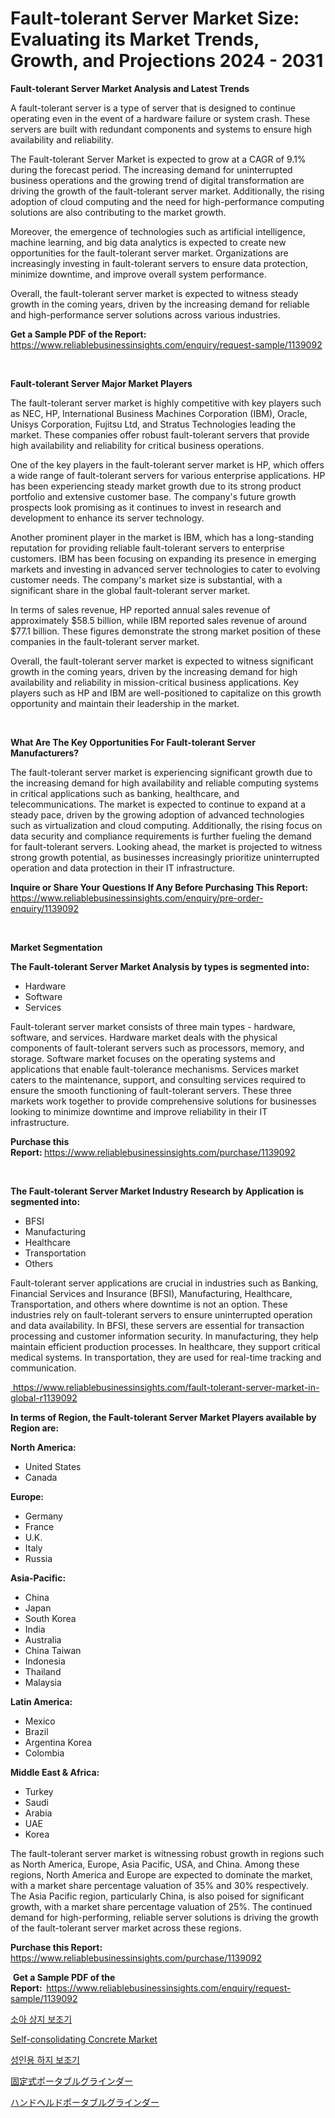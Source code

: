 <p><h1>Fault-tolerant Server Market Size: Evaluating its Market Trends, Growth, and Projections 2024 - 2031</h1></p><p><strong>Fault-tolerant Server Market Analysis and Latest Trends</strong></p>
<p><p>A fault-tolerant server is a type of server that is designed to continue operating even in the event of a hardware failure or system crash. These servers are built with redundant components and systems to ensure high availability and reliability. </p><p>The Fault-tolerant Server Market is expected to grow at a CAGR of 9.1% during the forecast period. The increasing demand for uninterrupted business operations and the growing trend of digital transformation are driving the growth of the fault-tolerant server market. Additionally, the rising adoption of cloud computing and the need for high-performance computing solutions are also contributing to the market growth.</p><p>Moreover, the emergence of technologies such as artificial intelligence, machine learning, and big data analytics is expected to create new opportunities for the fault-tolerant server market. Organizations are increasingly investing in fault-tolerant servers to ensure data protection, minimize downtime, and improve overall system performance.</p><p>Overall, the fault-tolerant server market is expected to witness steady growth in the coming years, driven by the increasing demand for reliable and high-performance server solutions across various industries.</p></p>
<p><strong>Get a Sample PDF of the Report:&nbsp;</strong> <a href="https://www.reliablebusinessinsights.com/enquiry/request-sample/1139092">https://www.reliablebusinessinsights.com/enquiry/request-sample/1139092</a></p>
<p>&nbsp;</p>
<p><strong>Fault-tolerant Server Major Market Players</strong></p>
<p><p>The fault-tolerant server market is highly competitive with key players such as NEC, HP, International Business Machines Corporation (IBM), Oracle, Unisys Corporation, Fujitsu Ltd, and Stratus Technologies leading the market. These companies offer robust fault-tolerant servers that provide high availability and reliability for critical business operations.</p><p>One of the key players in the fault-tolerant server market is HP, which offers a wide range of fault-tolerant servers for various enterprise applications. HP has been experiencing steady market growth due to its strong product portfolio and extensive customer base. The company's future growth prospects look promising as it continues to invest in research and development to enhance its server technology.</p><p>Another prominent player in the market is IBM, which has a long-standing reputation for providing reliable fault-tolerant servers to enterprise customers. IBM has been focusing on expanding its presence in emerging markets and investing in advanced server technologies to cater to evolving customer needs. The company's market size is substantial, with a significant share in the global fault-tolerant server market.</p><p>In terms of sales revenue, HP reported annual sales revenue of approximately $58.5 billion, while IBM reported sales revenue of around $77.1 billion. These figures demonstrate the strong market position of these companies in the fault-tolerant server market.</p><p>Overall, the fault-tolerant server market is expected to witness significant growth in the coming years, driven by the increasing demand for high availability and reliability in mission-critical business applications. Key players such as HP and IBM are well-positioned to capitalize on this growth opportunity and maintain their leadership in the market.</p></p>
<p>&nbsp;</p>
<p><strong>What Are The Key Opportunities For Fault-tolerant Server Manufacturers?</strong></p>
<p><p>The fault-tolerant server market is experiencing significant growth due to the increasing demand for high availability and reliable computing systems in critical applications such as banking, healthcare, and telecommunications. The market is expected to continue to expand at a steady pace, driven by the growing adoption of advanced technologies such as virtualization and cloud computing. Additionally, the rising focus on data security and compliance requirements is further fueling the demand for fault-tolerant servers. Looking ahead, the market is projected to witness strong growth potential, as businesses increasingly prioritize uninterrupted operation and data protection in their IT infrastructure.</p></p>
<p><strong>Inquire or Share Your Questions If Any Before Purchasing This Report:</strong> <a href="https://www.reliablebusinessinsights.com/enquiry/pre-order-enquiry/1139092">https://www.reliablebusinessinsights.com/enquiry/pre-order-enquiry/1139092</a></p>
<p>&nbsp;</p>
<p><strong>Market Segmentation</strong></p>
<p><strong>The Fault-tolerant Server Market Analysis by types is segmented into:</strong></p>
<p><ul><li>Hardware</li><li>Software</li><li>Services</li></ul></p>
<p><p>Fault-tolerant server market consists of three main types - hardware, software, and services. Hardware market deals with the physical components of fault-tolerant servers such as processors, memory, and storage. Software market focuses on the operating systems and applications that enable fault-tolerance mechanisms. Services market caters to the maintenance, support, and consulting services required to ensure the smooth functioning of fault-tolerant servers. These three markets work together to provide comprehensive solutions for businesses looking to minimize downtime and improve reliability in their IT infrastructure.</p></p>
<p><strong>Purchase this Report:&nbsp;</strong><a href="https://www.reliablebusinessinsights.com/purchase/1139092">https://www.reliablebusinessinsights.com/purchase/1139092</a></p>
<p>&nbsp;</p>
<p><strong>The Fault-tolerant Server Market Industry Research by Application is segmented into:</strong></p>
<p><ul><li>BFSI</li><li>Manufacturing</li><li>Healthcare</li><li>Transportation</li><li>Others</li></ul></p>
<p><p>Fault-tolerant server applications are crucial in industries such as Banking, Financial Services and Insurance (BFSI), Manufacturing, Healthcare, Transportation, and others where downtime is not an option. These industries rely on fault-tolerant servers to ensure uninterrupted operation and data availability. In BFSI, these servers are essential for transaction processing and customer information security. In manufacturing, they help maintain efficient production processes. In healthcare, they support critical medical systems. In transportation, they are used for real-time tracking and communication.</p></p>
<p><a href="https://www.reliablebusinessinsights.com/fault-tolerant-server-market-in-global-r1139092">&nbsp;https://www.reliablebusinessinsights.com/fault-tolerant-server-market-in-global-r1139092</a></p>
<p><strong>In terms of Region, the Fault-tolerant Server Market Players available by Region are:</strong></p>
<p>
    <p> <strong> North America: </strong>
        <ul>
            <li>United States</li>
            <li>Canada</li>
        </ul>
        </p> 
    <p> <strong> Europe: </strong>
        <ul>
            <li>Germany</li>
            <li>France</li>
            <li>U.K.</li>
            <li>Italy</li>
            <li>Russia</li>
        </ul>
        </p> 
    <p> <strong> Asia-Pacific: </strong>
        <ul>
            <li>China</li>
            <li>Japan</li>
            <li>South Korea</li>
            <li>India</li>
            <li>Australia</li>
            <li>China Taiwan</li>
            <li>Indonesia</li>
            <li>Thailand</li>
            <li>Malaysia</li>
        </ul>
        </p> 
    <p> <strong> Latin America: </strong>
        <ul>
            <li>Mexico</li>
            <li>Brazil</li>
            <li>Argentina Korea</li>
            <li>Colombia</li>
        </ul>
        </p> 
    <p> <strong> Middle East & Africa: </strong>
        <ul>
            <li>Turkey</li>
            <li>Saudi</li>
            <li>Arabia</li>
            <li>UAE</li>
            <li>Korea</li>
        </ul>
    </p>
    </p>
<p><p>The fault-tolerant server market is witnessing robust growth in regions such as North America, Europe, Asia Pacific, USA, and China. Among these regions, North America and Europe are expected to dominate the market, with a market share percentage valuation of 35% and 30% respectively. The Asia Pacific region, particularly China, is also poised for significant growth, with a market share percentage valuation of 25%. The continued demand for high-performing, reliable server solutions is driving the growth of the fault-tolerant server market across these regions.</p></p>
<p><strong>Purchase this Report: </strong><a href="https://www.reliablebusinessinsights.com/purchase/1139092">https://www.reliablebusinessinsights.com/purchase/1139092</a></p>
<p>&nbsp;<strong>Get a Sample PDF of the Report:&nbsp;&nbsp;</strong><a href="https://www.reliablebusinessinsights.com/enquiry/request-sample/1139092">https://www.reliablebusinessinsights.com/enquiry/request-sample/1139092</a></p>
<p><strong></strong></p>
<p><p><a href="https://github.com/HarrisonKitto2022/Market-Research-Report-List-1/blob/main/9195620101945.md">소아 상지 보조기</a></p><p><a href="https://github.com/JuliaFadel1922/Market-Research-Report-List-1/blob/main/self-consolidating-concrete-market.md">Self-consolidating Concrete Market</a></p><p><a href="https://github.com/oajzkywllm460/Market-Research-Report-List-2/blob/main/3305339101946.md">성인용 하지 보조기</a></p><p><a href="https://github.com/DudleyFerry/Market-Research-Report-List-1/blob/main/1249394107660.md">固定式ポータブルグラインダー</a></p><p><a href="https://github.com/DemarcusKuhlman/Market-Research-Report-List-1/blob/main/8841828107659.md">ハンドヘルドポータブルグラインダー</a></p></p>